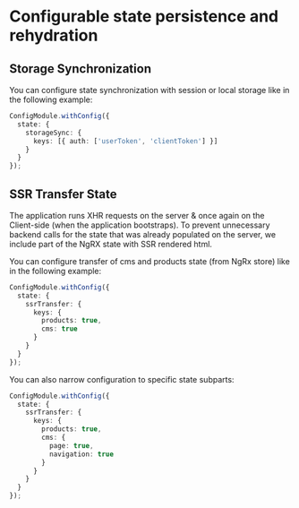 # Configurable state persistence and rehydration

## Storage Synchronization

You can configure state synchronization with session or local storage like in the following example:

```typescript
ConfigModule.withConfig({
  state: {
    storageSync: {
      keys: [{ auth: ['userToken', 'clientToken'] }]
    }
  }
});
```

## SSR Transfer State

The application runs XHR requests on the server & once again on the Client-side (when the application bootstraps). To prevent unnecessary backend calls for the state that was already populated on the server, we include part of the NgRX state with SSR rendered html.

You can configure transfer of cms and products state (from NgRx store) like in the following example:
 
```typescript
ConfigModule.withConfig({
  state: { 
    ssrTransfer: { 
      keys: { 
        products: true,
        cms: true 
      } 
    } 
  }
});
```

You can also narrow configuration to specific state subparts:

```typescript
ConfigModule.withConfig({
  state: { 
    ssrTransfer: { 
      keys: { 
        products: true,
        cms: {
          page: true,
          navigation: true
        } 
      } 
    } 
  }
});
```
